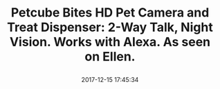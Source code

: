 ---
title: > #shorten me
  Petcube Bites HD Pet Camera and Treat Dispenser: 2-Way Talk, Night Vision. Works with Alexa. As seen on Ellen.
name: >
  Petcube Bites HD Pet Camera and Treat Dispenser: 2-Way Talk, Night Vision. Works with Alexa. As seen on Ellen.
date: "2017-12-15 17:45:34"
buy_now: "https://www.amazon.com/Petcube-Bites-Camera-Treat-Dispenser/dp/B06XCRM2FL?psc=1&SubscriptionId=AKIAIA5RBQIWQVTCUEUQ&tag=coldcutdeals-20&linkCode=xm2&camp=2025&creative=165953&creativeASIN=B06XCRM2FL"
description_markdown: >-

  - WATCH: 1080p HD video, 138॰ degree wide-angle view, night vision, 3x digital zoom. As seen on Ellen.

  - TREAT: Fling treats to your pet remotely. High capacity up to 2 lb container. One to five treats may come out at one time depending on the treat size

  - PET CARE and HOME SECURITY:  Built-in motion and sound detection. All users start with a free trial to Petcube Care, our video cloud recording service that stores your video history. All users can save a snapshot of the last 4 hours of activity for free, or you can subscribe for optional plans

  - WORKS with ALEXA: All Petcube cameras work with Amazon Alexa, so you can use voice commands to fling treats to your pet

  - DRS ENABLED: Each camera comes with Wellness Petite Dog Treats sample. Easy re-order with Amazon Dash Replenishment right from the Petcube App. Never run out of treats again


tweet_id_str: "941725937841917953"
price: "$249.00"
list_price: "$249.00"
deal_price: "$139.00"
you_save: "$110.00 (44%)"
asin: "B06XCRM2FL"
image: "https://images-na.ssl-images-amazon.com/images/I/31pDQpBp0BL.jpg"
---
